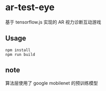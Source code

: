# ar-test-eye

基于 tensorflow.js 实现的 AR 视力诊断互动游戏

## Usage

```
npm install
npm run build
```

## note

算法层使用了 google mobilenet 的预训练模型

